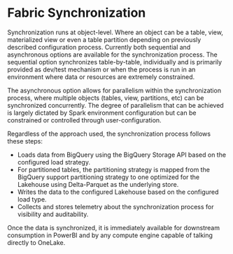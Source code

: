 # Fabric Synchronization

Synchronization runs at object-level. Where an object can be a table, view, materialized view or even a table partition depending on previously described configuration process. Currently both sequential and asynchronous options are available for the synchronization process.
The sequential option synchronizes table-by-table, individually and is primarily provided as dev/test mechanism or when the process is run in an environment where data or resources are extremely constrained.

The asynchronous option allows for parallelism within the synchronization process, where multiple objects (tables, view, partitions, etc) can be synchronized concurrently. The degree of parallelism that can be achieved is largely dictated by Spark environment configuration but can be constrained or controlled through user-configuration.

Regardless of the approach used, the synchronization process follows these steps:
- Loads data from BigQuery using the BigQuery Storage API based on the configured load strategy.
- For partitioned tables, the partitioning strategy is mapped from the BigQuery support partitioning strategy to one optimized for the Lakehouse using Delta-Parquet as the underlying store.
- Writes the data to the configured Lakehouse based on the configured load type.
- Collects and stores telemetry about the synchronization process for visibility and auditability.

Once the data is synchronized, it is immediately available for downstream consumption in PowerBI and by any compute engine capable of talking directly to OneLake.